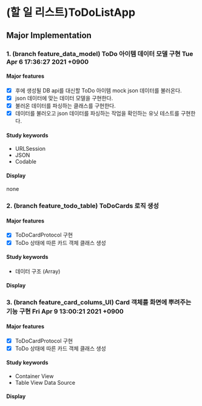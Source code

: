 # (할 일 리스트)ToDoListApp
## Major Implementation
### 1. (branch feature_data_model) ToDo 아이템 데이터 모델 구현 Tue Apr 6 17:36:27 2021 +0900
#### Major features
- [x] 후에 생성될 DB api를 대신할 ToDo 아이템 mock json 데이터를 불러온다. 
- [x] json 데이터에 맞는 데이터 모델을 구현한다.
- [x] 불러온 데이터를 파싱하는 클래스를 구현한다.
- [x] 데이터를 불러오고 json 데이터를 파싱하는 작업을 확인하는 유닛 테스트를 구현한다.

#### Study keywords
- URLSession
- JSON
- Codable

#### Display
none

### 2. (branch feature_todo_table) ToDoCards 로직 생성
#### Major features
- [x] ToDoCardProtocol 구현
- [x] ToDo 상태에 따른 카드 객체 클래스 생성

#### Study keywords
- 데이터 구조 (Array)

#### Display

### 3. (branch feature_card_colums_UI) Card 객체를 화면에 뿌려주는 기능 구현 Fri Apr 9 13:00:21 2021 +0900
#### Major features
- [x] ToDoCardProtocol 구현
- [x] ToDo 상태에 따른 카드 객체 클래스 생성

#### Study keywords
- Container View
- Table View Data Source

#### Display



